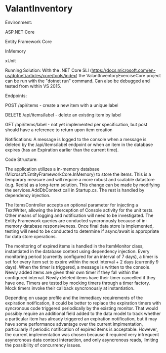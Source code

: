 # ValantInventory

Environment:

ASP.NET Core

Entity Framework Core

InMemory

xUnit


Running Solution:
With the .NET Core SLI (https://docs.microsoft.com/en-us/dotnet/articles/core/tools/index)
the ValantInventoryExerciseCore project can be run with the "dotnet run" command.  Can also
be debugged and tested from within VS 2015.

Endpoints:

POST    /api/items        - create a new item with a unique label

DELETE  /api/items/label  - delete an existing item by label

GET     /api/items/label  - not yet implemented per specification, but post should have a reference to return upon item creation


Notifications:
A message is logged to the console when a message is deleted by the /api/items/label endpoint or when
an item in the database expires (has an Expiration earlier than the current time).


Code Structure:

The application utilizes a  in-memory database (Microsoft.EntityFrameworkCore.InMemory)
to store the items.  This is a temporary measure and will require a more robust and
scalable datastore (e.g. Redis) as a long-term solution.  This change can be made by
modifying the services.AddDbContext call in Startup.cs.  The rest is handled by dependency
injection.

The ItemsController accepts an optional parameter for injecting a TextWriter, allowing the
interception of Console activity for the unit tests.  Other means of logging and notification
will need to be investigated.  The Entity Framework queries are conducted syncronously because of
in-memory database responsiveness.  Once final data store is implemented, testing will need to
be conducted to determine if async/await is appropriate for data store operations.

The monitoring of expired items is handled in the ItemMonitor class, instantiated in the database
context using dependency injection.  Every monitoring period (currently configured for an interval
of 7 days), a timer is set for every item set to expire within the next interval + 2 days (currently
9 days).  When the timer is triggered, a message is written to the console.  Newly added items are
given their own timer if they fall within the configured interval.  Newly deleted items have their
timer cancelled if they have one.  Timers are tested by mocking timers through a timer factory.
Mock timers invoke their callback syncronously at instantiation. 

Depending on usage profile and the immediacy requirements of the expiration notification, it could
be better to replace the expiration timers with syncronous code triggered periodically by the
existing monitor.  That would possibly require an additional field added to the data model to track
whether a particular item has already triggered an expiration notification, but it may have some
performance advantage over the current implmentation, particularly if periodic notification of
expired items is acceptable.  However, the current implementation was chosen because it required
very infrequent asyncronous data context interaction, and only asyncronous reads, limiting the
possibility of concurrency issues.


